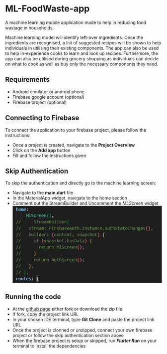 # ML-FoodWaste-app

A machine learning mobile application made to help in reducing food wastage in households.

Machine learning model will identify left-over ingredients. Once the ingredients are recognised, a list of suggested recipes will be shown to help individuals in utilising their existing components. The app can also be used to help in-experience cooks to learn and look up recipes. Furthermore, the app can also be utilised during grocery shopping as individuals can decide on what to cook as well as buy only the necessary components they need. 

## Requirements
- Android emulator or android phone
- Firebase google account (optional)
- Firebase project (optional)

## Connecting to Firebase
To connect the application to your firebase project, please follow the instructions:
- Once a project is created, navigate to the **Project Overview**
- Click on the **Add app** button
- Fill and follow the instructions given

## Skip Authentication
To skip the authentication and directly go to the machine learning screen:
- Navigate to the **main.dart** file
- In the MaterialApp widget, navigate to the home section
- Comment out the StreamBuilder and Uncomment the *MLScreen* widget
![skipauthscreen](assets/skipauthscreen.PNG)

## Running the code
- At the [github page](https://github.com/Denz1423/ML-mobileapp) either fork or download the zip file
- If fork, copy the project link URL
- In your chosen IDE terminal, type **Git Clone** and paste the project link URL
- Once the project is clonned or unzipped, connect your own firebase project or follow the skip authentication section above
- When the firebase project is setup or skipped, run ***Flutter Run*** on your terminal to install the dependencies

